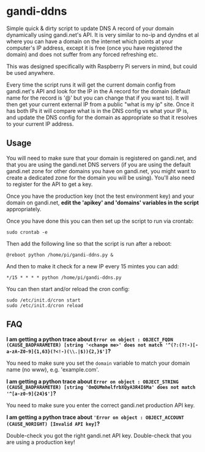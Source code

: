 gandi-ddns
==========

Simple quick & dirty script to update DNS A record of your domain dynamically using gandi.net's API.  It is very similar to no-ip and dyndns et al where you can have a domain on the internet which points at your computer's IP address, except it is free (once you have registered the domain) and does not suffer from any forced refreshing etc.  

This was designed specifically with Raspberry Pi servers in mind, but could be used anywhere.  

Every time the script runs it will get the current domain config from gandi.net's API and look for the IP in the A record for the domain (default name for the record is '@' but you can change that if you want to).  It will then get your current external IP from a public "what is my ip" site.  Once it has both IPs it will compare what is in the DNS config vs what your IP is, and update the DNS config for the domain as appropriate so that it resolves to your current IP address.

Usage
-----
You will need to make sure that your domain is registered on gandi.net, and that you are using the gandi.net DNS servers (if you are using the default gandi.net zone for other domains you have on gandi.net, you might want to create a dedicated zone for the domain you will be using).  You'll also need to register for the API to get a key.  

Once you have the production key (not the test environment key) and your domain on gandi.net, **edit the 'apikey' and 'domains' variables in the script** appropriately.

Once you have done this you can then set up the script to run via crontab:

```
sudo crontab -e
```

Then add the following line so that the script is run after a reboot:

```
@reboot python /home/pi/gandi-ddns.py &
```

And then to make it check for a new IP every 15 mintes you can add:

```
*/15 * * * * python /home/pi/gandi-ddns.py
```
You can then start and/or reload the cron config:

```
sudo /etc/init.d/cron start
sudo /etc/init.d/cron reload

```

FAQ
---
**I am getting a python trace about ```Error on object : OBJECT_FQDN (CAUSE_BADPARAMETER) [string '<change me>' does not match '^(?:(?!-)[-a-zA-Z0-9]{1,63}(?<!-)(\\.|$)){2,}$']```?**

You need to make sure you set the ```domain``` variable to match your domain name (no www), e.g. 'example.com'.

**I am getting a python trace about ```Error on object : OBJECT_STRING (CAUSE_BADPARAMETER) [string 'OmQUMmhelfrbXQyA3R4I6Ma' does not match '^[a-z0-9]{24}$']```?**

You need to make sure you enter the correct gandi.net production API key.

**I am getting a python trace about ```'Error on object : OBJECT_ACCOUNT (CAUSE_NORIGHT) [Invalid API key]```?**

Double-check you got the right gandi.net API key.  Double-check that you are using a production key!
